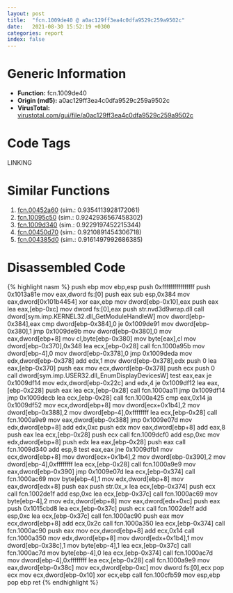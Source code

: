 ```yaml
---
layout: post
title:  "fcn.1009de40 @ a0ac129ff3ea4c0dfa9529c259a9502c"
date:   2021-08-30 15:52:19 +0300
categories: report
index: false
---
```


# Generic Information
- **Function:** fcn.1009de40
- **Origin (md5):** a0ac129ff3ea4c0dfa9529c259a9502c
- **VirusTotal:** [virustotal.com/gui/file/a0ac129ff3ea4c0dfa9529c259a9502c][virustotal_ref]

# Code Tags
<span class="tag" id="LINKING">LINKING</span>


# Similar Functions

1. [fcn.00452a60][similar_1_ref] (sim.: 0.9354113928172061)
2. [fcn.10095c50][similar_2_ref] (sim.: 0.9242936567458302)
3. [fcn.1009d340][similar_3_ref] (sim.: 0.9229197452215344)
4. [fcn.00450d70][similar_4_ref] (sim.: 0.9210891454306718)
5. [fcn.004385d0][similar_5_ref] (sim.: 0.9161497992686385)


# Disassembled Code

{% highlight nasm %}
push ebp
mov ebp,esp
push 0xffffffffffffffff
push 0x1013a81e
mov eax,dword fs:[0]
push eax
sub esp,0x384
mov eax,dword[0x101b4454]
xor eax,ebp
mov dword[ebp-0x10],eax
push eax
lea eax,[ebp-0xc]
mov dword fs:[0],eax
push str.nvd3d9wrap.dll
call dword[sym.imp.KERNEL32.dll_GetModuleHandleW]
mov dword[ebp-0x384],eax
cmp dword[ebp-0x384],0
je 0x1009de91
mov dword[ebp-0x380],1
jmp 0x1009de9b
mov dword[ebp-0x380],0
mov eax,dword[ebp+8]
mov cl,byte[ebp-0x380]
mov byte[eax],cl
mov dword[ebp-0x370],0x348
lea ecx,[ebp-0x28]
call fcn.1000a95b
mov dword[ebp-4],0
mov dword[ebp-0x378],0
jmp 0x1009deda
mov edx,dword[ebp-0x378]
add edx,1
mov dword[ebp-0x378],edx
push 0
lea eax,[ebp-0x370]
push eax
mov ecx,dword[ebp-0x378]
push ecx
push 0
call dword[sym.imp.USER32.dll_EnumDisplayDevicesW]
test eax,eax
je 0x1009df14
mov edx,dword[ebp-0x22c]
and edx,4
je 0x1009df12
lea eax,[ebp-0x228]
push eax
lea ecx,[ebp-0x28]
call fcn.1000aa11
jmp 0x1009df14
jmp 0x1009decb
lea ecx,[ebp-0x28]
call fcn.1000a425
cmp eax,0x14
ja 0x1009df52
mov ecx,dword[ebp+8]
mov dword[ecx+0x1b4],2
mov dword[ebp-0x388],2
mov dword[ebp-4],0xffffffff
lea ecx,[ebp-0x28]
call fcn.1000a9e9
mov eax,dword[ebp-0x388]
jmp 0x1009e07d
mov edx,dword[ebp+8]
add edx,0xc
push edx
mov eax,dword[ebp+8]
add eax,8
push eax
lea ecx,[ebp-0x28]
push ecx
call fcn.1009dcf0
add esp,0xc
mov edx,dword[ebp+8]
push edx
lea eax,[ebp-0x28]
push eax
call fcn.1009d340
add esp,8
test eax,eax
jne 0x1009dfb1
mov ecx,dword[ebp+8]
mov dword[ecx+0x1b4],2
mov dword[ebp-0x390],2
mov dword[ebp-4],0xffffffff
lea ecx,[ebp-0x28]
call fcn.1000a9e9
mov eax,dword[ebp-0x390]
jmp 0x1009e07d
lea ecx,[ebp-0x374]
call fcn.1000ac69
mov byte[ebp-4],1
mov edx,dword[ebp+8]
mov eax,dword[edx+8]
push eax
push str.0x_x
lea ecx,[ebp-0x374]
push ecx
call fcn.1002de1f
add esp,0xc
lea ecx,[ebp-0x37c]
call fcn.1000ac69
mov byte[ebp-4],2
mov edx,dword[ebp+8]
mov eax,dword[edx+0xc]
push eax
push 0x1015cbd8
lea ecx,[ebp-0x37c]
push ecx
call fcn.1002de1f
add esp,0xc
lea ecx,[ebp-0x37c]
call fcn.1000ac90
push eax
mov ecx,dword[ebp+8]
add ecx,0x2c
call fcn.1000a350
lea ecx,[ebp-0x374]
call fcn.1000ac90
push eax
mov ecx,dword[ebp+8]
add ecx,0x14
call fcn.1000a350
mov edx,dword[ebp+8]
mov dword[edx+0x1b4],1
mov dword[ebp-0x38c],1
mov byte[ebp-4],1
lea ecx,[ebp-0x37c]
call fcn.1000ac7d
mov byte[ebp-4],0
lea ecx,[ebp-0x374]
call fcn.1000ac7d
mov dword[ebp-4],0xffffffff
lea ecx,[ebp-0x28]
call fcn.1000a9e9
mov eax,dword[ebp-0x38c]
mov ecx,dword[ebp-0xc]
mov dword fs:[0],ecx
pop ecx
mov ecx,dword[ebp-0x10]
xor ecx,ebp
call fcn.100cfb59
mov esp,ebp
pop ebp
ret
{% endhighlight %}


[similar_1_ref]: /report/fcn.00452a60@c60344b51fa39a329b92557d24ff7670
[similar_2_ref]: /report/fcn.10095c50@a0ac129ff3ea4c0dfa9529c259a9502c
[similar_3_ref]: /report/fcn.1009d340@a0ac129ff3ea4c0dfa9529c259a9502c
[similar_4_ref]: /report/fcn.00450d70@c60344b51fa39a329b92557d24ff7670
[similar_5_ref]: /report/fcn.004385d0@279a61b1e76da49531f1f16fd1102a2d
[virustotal_ref]: https://www.virustotal.com/gui/file/a0ac129ff3ea4c0dfa9529c259a9502c